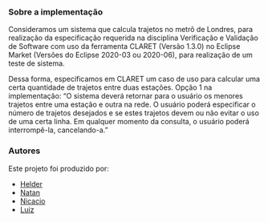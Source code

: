 ### Sobre a implementação

Consideramos um sistema que calcula trajetos no metrô de Londres, para realização da especificação requerida na disciplina Verificação e Validação de Software com uso da ferramenta CLARET (Versão 1.3.0) no Eclipse Market (Versões do Eclipse 2020-03 ou 2020-06), para realização de um teste de sistema.

Dessa forma, especificamos em CLARET um caso de uso para calcular uma certa quantidade de trajetos entre duas estações. Opção 1 na implementação: “O sistema deverá retornar para o usuário os menores trajetos entre uma estação e outra na rede. O usuário poderá especificar o número de trajetos desejados e se estes trajetos devem ou não evitar o uso de uma certa linha. Em qualquer momento da consulta, o usuário poderá interrompê-la, cancelando-a.”

### Autores

Este projeto foi produzido por:

- [Helder](helder.machado.lima@ccc.ufcg.edu.br)
- [Natan](natan.ribeiro@ccc.ufcg.edu.br)
- [Nicacio](nicacio.sousa@ccc.ufcg.edu.br)
- [Luiz](luiz.nascimen@ccc.ufcg.edu.br)
